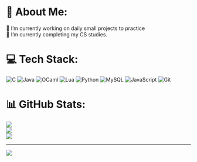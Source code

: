 # 💫 About Me:
🔭 I’m currently working on daily small projects to practice<br>🌱 I’m currently completing my CS studies. <br>


# 💻 Tech Stack:
![C](https://img.shields.io/badge/c-%2300599C.svg?style=for-the-badge&logo=c&logoColor=white) ![Java](https://img.shields.io/badge/java-%23ED8B00.svg?style=for-the-badge&logo=openjdk&logoColor=white) ![OCaml](https://img.shields.io/badge/OCaml-%23E98407.svg?style=for-the-badge&logo=ocaml&logoColor=white) ![Lua](https://img.shields.io/badge/lua-%232C2D72.svg?style=for-the-badge&logo=lua&logoColor=white) ![Python](https://img.shields.io/badge/python-3670A0?style=for-the-badge&logo=python&logoColor=ffdd54) ![MySQL](https://img.shields.io/badge/mysql-4479A1.svg?style=for-the-badge&logo=mysql&logoColor=white) ![JavaScript](https://img.shields.io/badge/javascript-%23323330.svg?style=for-the-badge&logo=javascript&logoColor=%23F7DF1E) ![Git](https://img.shields.io/badge/git-%23F05033.svg?style=for-the-badge&logo=git&logoColor=white)
# 📊 GitHub Stats:
![](https://github-readme-stats.vercel.app/api?username=DonAliAN&theme=dark&hide_border=false&include_all_commits=false&count_private=false)<br/>
![](https://github-readme-streak-stats.herokuapp.com/?user=DonAliAN&theme=dark&hide_border=false)<br/>
![](https://github-readme-stats.vercel.app/api/top-langs/?username=DonAliAN&theme=dark&hide_border=false&include_all_commits=false&count_private=false&layout=compact)

---
[![](https://visitcount.itsvg.in/api?id=DonAliAN&icon=0&color=0)](https://visitcount.itsvg.in)

<!-- Proudly created with GPRM ( https://gprm.itsvg.in ) -->
